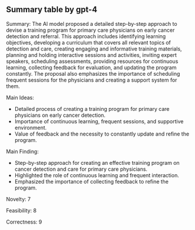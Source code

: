## Summary table by gpt-4
Summary: 
The AI model proposed a detailed step-by-step approach to devise a training program for primary care physicians on early cancer detection and referral. This approach includes identifying learning objectives, developing a curriculum that covers all relevant topics of detection and care, creating engaging and informative training materials, planning and holding interactive sessions and activities, inviting expert speakers, scheduling assessments, providing resources for continuous learning, collecting feedback for evaluation, and updating the program constantly. The proposal also emphasizes the importance of scheduling frequent sessions for the physicians and creating a support system for them.

Main Ideas: 
- Detailed process of creating a training program for primary care physicians on early cancer detection.
- Importance of continuous learning, frequent sessions, and supportive environment.
- Value of feedback and the necessity to constantly update and refine the program.

Main Finding: 
- Step-by-step approach for creating an effective training program on cancer detection and care for primary care physicians.
- Highlighted the role of continuous learning and frequent interaction. 
- Emphasized the importance of collecting feedback to refine the program.

Novelty: 
7

Feasibility: 
8

Correctness: 
9